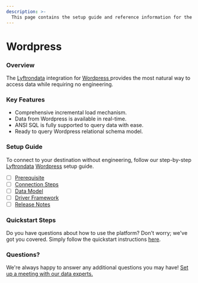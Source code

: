 ```yaml
---
description: >-
  This page contains the setup guide and reference information for the Wordpress source connector.
---
```


# Wordpress

### Overview

The [Lyftrondata](https://www.lyftrondata.com/) integration for [Wordpress](https://www.lyftrondata.com/integration/wordpress/)[ ](https://www.lyftrondata.com/integration/wordpress/)provides the most natural way to access data while requiring no engineering.

### Key Features

* Comprehensive incremental load mechanism.
* Data from Wordpress is available in real-time.&#x20;
* ANSI SQL is fully supported to query data with ease.
* Ready to query Wordpress relational schema model.

### Setup Guide

To connect to your destination without engineering, follow our step-by-step [Lyftrondata](https://www.lyftrondata.com/)  [Wordpress](https://www.lyftrondata.com/integration/wordpress/) setup guide.

* [ ] [Prerequisite](../../business-analytics/wordpress/prerequisite.md)
* [ ] [Connection Steps](../../business-analytics/wordpress/connection-steps.md)
* [ ] [Data Model](../../business-analytics/wordpress/data-model/)
* [ ] [Driver Framework](../../business-analytics/wordpress/driver-framework/)
* [ ] [Release Notes](../../business-analytics/wordpress/release-notes.md)

### Quickstart Steps

Do you have questions about how to use the platform? Don't worry; we've got you covered. Simply follow the quickstart instructions [here](../../../quickstart-steps.md).

### Questions? <a href="#questions" id="questions"></a>

We're always happy to answer any additional questions you may have! [Set up a meeting with our data experts.](https://www.lyftrondata.com/book-a-meeting/)

